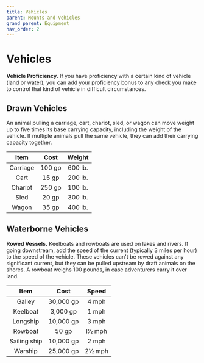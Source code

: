 ```yaml
---
title: Vehicles
parent: Mounts and Vehicles
grand_parent: Equipment
nav_order: 2
---
```


# Vehicles

**Vehicle Proficiency.** If you have proficiency with a certain kind of vehicle (land or water), you can add your proficiency bonus to any check you make to control that kind of vehicle in difficult circumstances.

## Drawn Vehicles
An animal pulling a carriage, cart, chariot, sled, or wagon can move weight up to five times its base carrying capacity, including the weight of the vehicle. If multiple animals pull the same vehicle, they can add their carrying capacity together.

| Item | Cost | Weight |
|:----:|:----:|:------:|
| Carriage | 100 gp | 600 lb. |
| Cart | 15 gp | 200 lb. |
| Chariot | 250 gp | 100 lb. |
| Sled | 20 gp | 300 lb. |
| Wagon | 35 gp | 400 lb. |

## Waterborne Vehicles

**Rowed Vessels.** Keelboats and rowboats are used on lakes and rivers. If going downstream, add the speed of the current (typically 3 miles per hour) to the speed of the vehicle. These vehicles can't be rowed against any significant current, but they can be pulled upstream by draft animals on the shores. A rowboat weighs 100 pounds, in case adventurers carry it over land.

| Item | Cost | Speed |
|:----:|:----:|:-----:|
| Galley | 30,000 gp | 4 mph |
| Keelboat | 3,000 gp | 1 mph |
| Longship | 10,000 gp | 3 mph |
| Rowboat | 50 gp | l½ mph |
| Sailing ship | 10,000 gp | 2 mph |
| Warship | 25,000 gp | 2½ mph |

